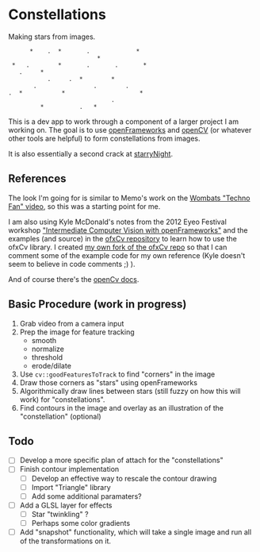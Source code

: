 Constellations
==============

Making stars from images.

		  *    .  *       .             *
	                         *
	 *   .        *       .       .       *
	   .     *
	           .     .  *        *
	       .                .        .
	.  *           *                     *
	                             .
	         *          .   *

This is a dev app to work through a component of a larger project I am working on. The goal is to use [openFrameworks](http://openframeworks.cc/)
and [openCV](http://opencv.org/) (or whatever other tools are helpful) to form
constellations from images.

It is also essentially a second crack at [starryNight](https://github.com/andyinabox/starryNight).

References
----------

The look I'm going for is similar to Memo's work on the [Wombats "Techno Fan" video](http://memo.tv/archive/the_wombats_techno_fan), so this was a starting point for me.

I am also using Kyle McDonald's notes from the 2012 Eyeo Festival workshop ["Intermediate Computer Vision with openFrameworks"](https://github.com/kylemcdonald/ofxCv/wiki/Intermediate-Computer-Vision-with-openFrameworks) and the examples (and source) in the [ofxCv repository](https://github.com/kylemcdonald/ofxCv) to learn how to use the ofxCv library. I created [my own fork of the ofxCv repo](https://github.com/andyinabox/ofxCv) so that I can comment some of the example code for my own reference (Kyle doesn't seem to believe in code comments ;) ).

And of course there's the [openCv docs](http://docs.opencv.org/modules/refman.html).

Basic Procedure (work in progress)
----------------------------------

1. Grab video from a camera input
2. Prep the image for feature tracking
	* smooth
	* normalize
	* threshold
	* erode/dilate
3. Use `cv::goodFeaturesToTrack` to find "corners" in the image
4. Draw those corners as "stars" using openFrameworks
5. Algorithmically draw lines between stars (still fuzzy on how this will work) for "constellations".
6. Find contours in the image and overlay as an illustration of the "constellation" (optional)

Todo
----
 - [ ] Develop a more specific plan of attach for the "constellations"
 - [ ] Finish contour implementation
	- [ ] Develop an effective way to rescale the contour drawing
	- [ ] Import "Triangle" library
	- [ ] Add some additional paramaters?
 - [ ] Add a GLSL layer for effects
	- [ ] Star "twinkling" ?
	- [ ] Perhaps some color gradients	
 - [ ] Add "snapshot" functionality, which will take a single image and run all of the transformations on it.